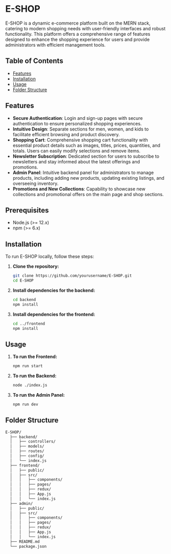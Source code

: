 # E-SHOP

E-SHOP is a dynamic e-commerce platform built on the MERN stack, catering to modern shopping needs with user-friendly interfaces and robust functionality. This platform offers a comprehensive range of features designed to enhance the shopping experience for users and provide administrators with efficient management tools.

## Table of Contents
- [Features](#features)
- [Installation](#installation)
- [Usage](#usage)
- [Folder Structure](#folder-structure)


## Features

- **Secure Authentication**: Login and sign-up pages with secure authentication to ensure personalized shopping experiences.
- **Intuitive Design**: Separate sections for men, women, and kids to facilitate efficient browsing and product discovery.
- **Shopping Cart**: Comprehensive shopping cart functionality with essential product details such as images, titles, prices, quantities, and totals. Users can easily modify selections and remove items.
- **Newsletter Subscription**: Dedicated section for users to subscribe to newsletters and stay informed about the latest offerings and promotions.
- **Admin Panel**: Intuitive backend panel for administrators to manage products, including adding new products, updating existing listings, and overseeing inventory.
- **Promotions and New Collections**: Capability to showcase new collections and promotional offers on the main page and shop sections.

## Prerequisites

- Node.js (>= 12.x)
- npm (>= 6.x)

## Installation

To run E-SHOP locally, follow these steps:

1. **Clone the repository:**
    ```bash
    git clone https://github.com/yourusername/E-SHOP.git
    cd E-SHOP
    ```

2. **Install dependencies for the backend:**
    ```bash
    cd backend
    npm install
    ```

3. **Install dependencies for the frontend:**
    ```bash
    cd ../frontend
    npm install
    ```

## Usage

1. **To run the Frontend:**
    ```bash
    npm run start
    ```

2. **To run the Backend:**
    ```bash
    node ./index.js
    ```

3. **To run the Admin Panel:**
    ```bash
    npm run dev
    ```

## Folder Structure

```bash
E-SHOP/
  ├── backend/
  │   ├── controllers/
  │   ├── models/
  │   ├── routes/
  │   ├── config/
  │   └── index.js
  ├── frontend/
  │   ├── public/
  │   ├── src/
  │   │   ├── components/
  │   │   ├── pages/
  │   │   ├── redux/
  │   │   ├── App.js
  │   │   └── index.js
  ├── admin/
  │   ├── public/
  │   ├── src/
  │   │   ├── components/
  │   │   ├── pages/
  │   │   ├── redux/
  │   │   ├── App.js
  │   │   └── index.js
  ├── README.md
  └── package.json
```